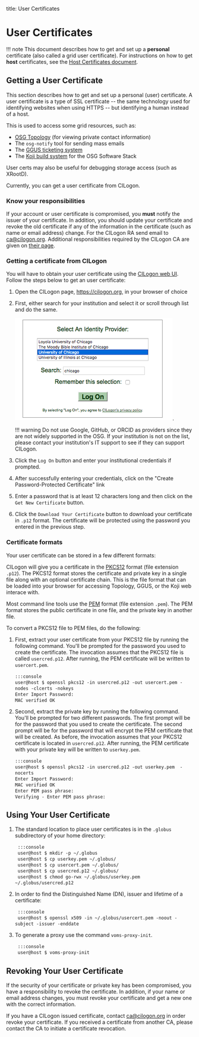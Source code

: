 title: User Certificates

User Certificates
=================

!!! note
    This document describes how to get and set up a **personal** certificate (also called a grid user certificate).
    For instructions on how to get **host** certificates, see the [Host Certificates document](https://osg-htc.org/docs/security/host-certs/overview/).

Getting a User Certificate
--------------------------

This section describes how to get and set up a personal (user) certificate.
A user certificate is a type of SSL certificate -- the same technology used for identifying websites when using HTTPS
-- but identifying a human instead of a host.

This is used to access some grid resources, such as:

-   [OSG Topology](https://topology.opensciencegrid.org) (for viewing private contact information)
-   The `osg-notify` tool for sending mass emails
-   The [GGUS ticketing system](https://ggus.eu)
-   The [Koji build system](https://koji.opensciencegrid.org) for the OSG Software Stack

User certs may also be useful for debugging storage access (such as XRootD).

Currently, you can get a user certificate from CILogon.

### Know your responsibilities

If your account or user certificate is compromised, you **must** notify the issuer of your certificate. 
In addition, you should update your certificate and revoke the old certificate if any of the information in the
certificate (such as name or email address) change.
For the CILogon RA send email to [ca@cilogon.org](mailto:ca@cilogon.org).
Additional responsibilities required by the CILogon CA are given on [their page](http://ca.cilogon.org/responsibilities).  


### Getting a certificate from CILogon

You will have to obtain your user certificate using the [CILogon web UI](https://cilogon.org/).
Follow the steps below to get an user certificate:

1. Open the CILogon page, <https://cilogon.org>, in your browser of choice
1. First, either search for your institution and select it or scroll through list and do the same.

    ![Institution Selection](..//img/cilogon_select_idp.png).

    !!! warning
        Do not use Google, GitHub, or ORCID as providers since they are not widely supported in the OSG.
        If your institution is not on the list, please contact your institution's IT support to see if they can support
        CILogon.

1. Click the `Log On` button and enter your institutional credentials if prompted.
1. After successfully entering your credentials, click on the "Create Password-Protected Certificate" link
1. Enter a password that is at least 12 characters long and then click on the `Get New Certificate` button.
1. Click the `Download Your Certificate` button to download your certificate in `.p12` format.
   The certificate will be protected using the password you entered in the previous step.


### Certificate formats

Your user certificate can be stored in a few different formats:

CILogon will give you a certificate in the [PKCS12](https://en.wikipedia.org/wiki/PKCS_12) format (file extension `.p12`).
The PKCS12 format stores the certificate and private key in a single file along with an optional certificate chain.
This is the file format that can be loaded into your browser for accessing Topology, GGUS, or the Koji web interace with.

Most command line tools use the [PEM](https://en.wikipedia.org/wiki/Privacy-Enhanced_Mail) format (file extension `.pem`).
The PEM format stores the public certificate in one file, and the private key in another file.

To convert a PKCS12 file to PEM files, do the following:

1.  First, extract your user certificate from your PKCS12 file by running the following command.
    You'll be prompted for the password you used to create the certificate.
    The invocation assumes that the PKCS12 file is called `usercred.p12`.
    After running, the PEM certificate will be written to `usercert.pem`.

        :::console
        user@host $ openssl pkcs12 -in usercred.p12 -out usercert.pem -nodes -clcerts -nokeys
        Enter Import Password:
        MAC verified OK

1.  Second, extract the private key by running the following command.
    You'll be prompted for two different passwords.
    The first prompt will be for the password that you used to create the certificate.
    The second prompt will be for the password that will encrypt the PEM certificate that will be created.
    As before, the invocation assumes that your PKCS12 certificate is located in `usercred.p12`.
    After running, the PEM certificate with your private key will be written to `userkey.pem`.

        :::console
        user@host $ openssl pkcs12 -in usercred.p12 -out userkey.pem  -nocerts
        Enter Import Password:
        MAC verified OK
        Enter PEM pass phrase:
        Verifying - Enter PEM pass phrase:

Using Your User Certificate
---------------------------

1. The standard location to place user certificates is in the `.globus` subdirectory of your home directory:

        :::console
        user@host $ mkdir -p ~/.globus
        user@host $ cp userkey.pem ~/.globus/
        user@host $ cp usercert.pem ~/.globus/
        user@host $ cp usercred.p12 ~/.globus/
        user@host $ chmod go-rwx ~/.globus/userkey.pem ~/.globus/usercred.p12

1. In order to find the Distinguished Name (DN), issuer and lifetime of a certificate:

        :::console
        user@host $ openssl x509 -in ~/.globus/usercert.pem -noout -subject -issuer -enddate

1. To generate a proxy use the command `voms-proxy-init`.

        :::console
        user@host $ voms-proxy-init


Revoking Your User Certificate
------------------------------

If the security of your certificate or private key has been compromised, you have a responsibility to revoke the certificate.
In addition, if your name or email address changes, you must revoke your certificate and get a new one with the correct
information.

If you have a CILogon issued certificate, contact [ca@cilogon.org](mailto:ca@cilogon.org) in order revoke your certificate.
If you received a certificate from another CA, please contact the CA to initiate a certificate revocation.

